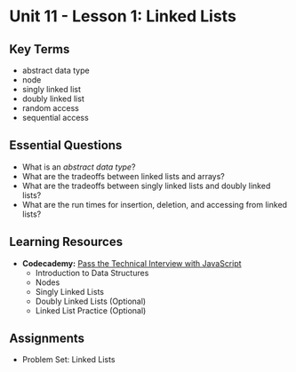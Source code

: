 # Unit 11 - Lesson 1: Linked Lists

## Key Terms
* abstract data type
* node
* singly linked list
* doubly linked list
* random access
* sequential access

## Essential Questions
* What is an _abstract data type_?
* What are the tradeoffs between linked lists and arrays?
* What are the tradeoffs between singly linked lists and doubly linked lists?
* What are the run times for insertion, deletion, and accessing from linked lists?

## Learning Resources
* **Codecademy:** [Pass the Technical Interview with JavaScript](https://www.codecademy.com/learn/paths/pass-the-technical-interview-with-javascript)
  * Introduction to Data Structures
  * Nodes
  * Singly Linked Lists 
  * Doubly Linked Lists (Optional)
  * Linked List Practice (Optional)

## Assignments
* Problem Set: Linked Lists

